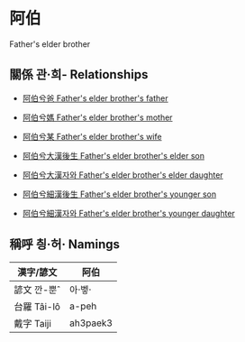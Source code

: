 # 阿伯
Father's elder brother

## 關係 관·희- Relationships

- [阿伯兮爸 Father's elder brother's father](member8.md)

- [阿伯兮媽 Father's elder brother's mother](member9.md)

- [阿伯兮某 Father's elder brother's wife](member33.md)

- [阿伯兮大漢後生 Father's elder brother's elder son](member35.md)

- [阿伯兮大漢자와 Father's elder brother's elder daughter](member36.md)

- [阿伯兮細漢後生 Father's elder brother's younger son](member37.md)

- [阿伯兮細漢자와 Father's elder brother's younger daughter](member38.md)



## 稱呼 칑·허· Namings

漢字/諺文 | 阿伯
--- | ---
諺文 깐-뿐ˆ | 아·벻·
台羅 Tâi-lô | a-peh
戴字 Taiji | ah3paek3



